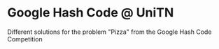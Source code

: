 # Google Hash Code @ UniTN
Different solutions for the problem "Pizza" from the Google Hash Code Competition

